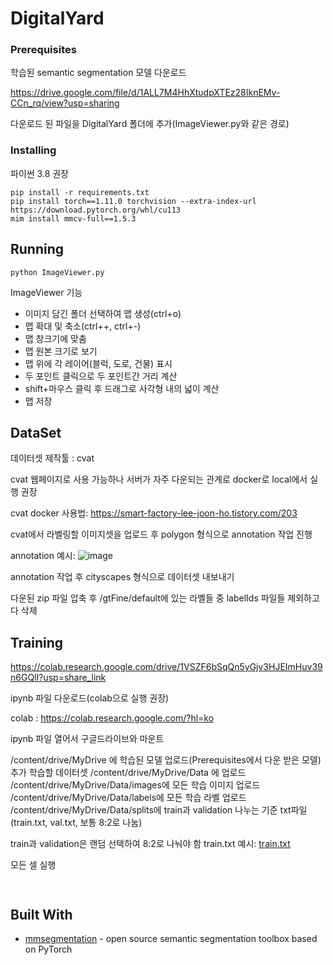 # DigitalYard

### Prerequisites

학습된 semantic segmentation 모델 다운로드

https://drive.google.com/file/d/1ALL7M4HhXtudpXTEz28IknEMv-CCn_rq/view?usp=sharing

다운로드 된 파일을 DigitalYard 폴더에 추가(ImageViewer.py와 같은 경로)


### Installing
파이썬 3.8 권장
```
pip install -r requirements.txt
pip install torch==1.11.0 torchvision --extra-index-url https://download.pytorch.org/whl/cu113
mim install mmcv-full==1.5.3
```


## Running

```
python ImageViewer.py

```
ImageViewer 기능
- 이미지 담긴 폴더 선택하여 맵 생성(ctrl+o)
- 맵 확대 및 축소(ctrl++, ctrl+-)
- 맵 창크기에 맞춤
- 맵 원본 크기로 보기
- 맵 위에 각 레이어(블럭, 도로, 건물) 표시
- 두 포인트 클릭으로 두 포인트간 거리 계산
- shift+마우스 클릭 후 드래그로 사각형 내의 넓이 계산
- 맵 저장

## DataSet
데이터셋 제작툴 : cvat

cvat 웹페이지로 사용 가능하나 서버가 자주 다운되는 관계로 docker로 local에서 실행 권장

cvat docker 사용법: https://smart-factory-lee-joon-ho.tistory.com/203

cvat에서 라벨링할 이미지셋을 업로드 후 polygon 형식으로 annotation 작업 진행

annotation 예시: ![image](https://user-images.githubusercontent.com/74086927/204449809-7b6cae9f-8d42-4566-a21c-f4b6346366bf.png)

annotation 작업 후 cityscapes 형식으로 데이터셋 내보내기

다운된 zip 파일 압축 후 /gtFine/default에 있는 라벨들 중 labelIds 파일들 제외하고 다 삭제

## Training
https://colab.research.google.com/drive/1VSZF6bSqQn5yGjv3HJEImHuv39n6GQlI?usp=share_link

ipynb 파일 다운로드(colab으로 실행 권장)

colab : https://colab.research.google.com/?hl=ko

ipynb 파일 열어서 구글드라이브와 마운트

/content/drive/MyDrive 에 학습된 모델 업로드(Prerequisites에서 다운 받은 모델)
추가 학습할 데이터셋 /content/drive/MyDrive/Data 에 업로드
/content/drive/MyDrive/Data/images에 모든 학습 이미지 업로드
/content/drive/MyDrive/Data/labels에 모든 학습 라벨 업로드
/content/drive/MyDrive/Data/splits에 train과 validation 나누는 기준 txt파일(train.txt, val.txt, 보통 8:2로 나눔)

train과 validation은 랜덤 선택하여 8:2로 나눠야 함
train.txt 예시: [train.txt](https://github.com/smc2315/DigitalYard/files/10110165/train.txt)

모든 셀 실행

```


```

## Built With

* [mmsegmentation](https://github.com/open-mmlab/mmsegmentation) - open source semantic segmentation toolbox based on PyTorch



